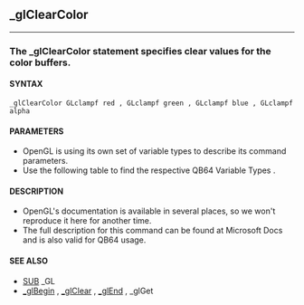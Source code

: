 ## _glClearColor
---

### The _glClearColor statement specifies clear values for the color buffers.

#### SYNTAX

`_glClearColor GLclampf red , GLclampf green , GLclampf blue , GLclampf alpha`

#### PARAMETERS
* OpenGL is using its own set of variable types to describe its command parameters.
* Use the following table to find the respective QB64 Variable Types .


#### DESCRIPTION
* OpenGL's documentation is available in several places, so we won't reproduce it here for another time.
* The full description for this command can be found at Microsoft Docs and is also valid for QB64 usage.


#### SEE ALSO
* [SUB](./SUB.md) _GL
* [_glBegin](./_glBegin.md) , [_glClear](./_glClear.md) , [_glEnd](./_glEnd.md) , _glGet
